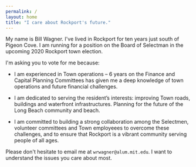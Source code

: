 ```yaml
---
permalink: /
layout: home
title: "I care about Rockport's future."
---
```



My name is Bill Wagner.
I've lived in Rockport for ten years just south of Pigeon Cove.
I am running for a position on the Board of Selectman in the upcoming 2020 Rockport town election.

I'm asking you to vote for me because:

* I am experienced in Town operations – 6 years on the Finance and 
  Capital Planning Committees has given me a deep knowledge of town operations and future financial challenges.

* I am dedicated to serving the resident’s interests: 
  improving Town roads, buildings and waterfront infrastructures. 
  Planning for the future of the Long Beach community and beach.

* I am committed to building a strong collaboration among the Selectmen, 
  volunteer committees and Town employeees to overcome these challenges, 
  and to ensure that Rockport is a vibrant community serving people of all ages.

Please don't hesitate to email me at `wrwagner@alum.mit.edu`.
I want to understand the issues you care about most.
